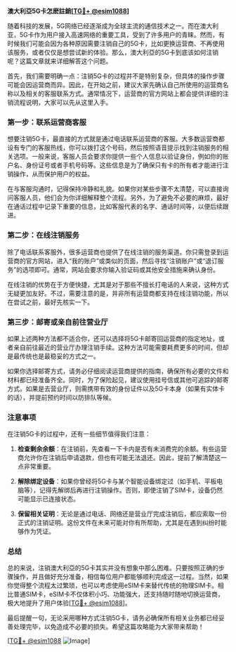 **澳大利亞5G卡怎麽註銷[[TG💪+ @esim1088](https://t.me/s/esim1088)]**

随着科技的发展，5G网络已经逐渐成为全球主流的通信技术之一。而在澳大利亚，5G卡作为用户接入高速网络的重要工具，受到了许多用户的青睐。然而，有时候我们可能会因为各种原因需要注销自己的5G卡，比如更换运营商、不再使用该服务，或者仅仅是想尝试新的体验。那么，澳大利亞的5G卡到底该如何注销呢？这篇文章就来详细解答这个问题。

首先，我们需要明确一点：注销5G卡的过程并不是特别复杂，但具体的操作步骤可能会因运营商而异。因此，在开始之前，建议大家先确认自己所使用的运营商名称以及相关的客服联系方式。通常情况下，运营商的官方网站上都会提供详细的注销流程说明，大家可以先从这里入手。

### **第一步：联系运营商客服**

想要注销5G卡，最直接的方式就是通过电话联系运营商的客服。大多数运营商都设有专门的客服热线，你可以拨打这个号码，然后按照语音提示找到注销服务的相关选项。一般来说，客服人员会要求你提供一些个人信息以验证身份，例如你的账户名、身份证号或者手机号码等。这些信息是为了确保只有卡的所有者才能进行注销操作，从而保护用户的权益。

在与客服沟通时，记得保持冷静和礼貌。如果你对某些步骤不太清楚，可以直接询问客服人员，他们会为你详细解释整个流程。另外，为了避免不必要的麻烦，最好在通话过程中记录下重要的信息，比如客服代表的名字、通话时间等，以便后续跟进。

### **第二步：在线注销服务**

除了电话联系客服外，很多运营商也提供了在线注销的服务渠道。你只需登录到运营商的官方网站，进入“我的账户”或类似的页面，然后寻找“注销账户”或“退订服务”的选项即可。通常，网站会要求你输入验证码或其他安全措施来确认身份。

在线注销的优势在于方便快捷，尤其是对于那些不擅长打电话的人来说，这种方式无疑更加友好。不过，需要注意的是，并非所有运营商都支持在线注销功能，所以在尝试之前，最好先核实一下。

### **第三步：邮寄或亲自前往营业厅**

如果上述两种方法都不适合你，还可以选择将5G卡邮寄回运营商的指定地址，或者亲自前往最近的营业厅办理注销手续。这种方法可能需要耗费更多的时间，但却是最传统也是最稳妥的方式之一。

如果你选择邮寄方式，请务必仔细阅读运营商提供的指南，确保所有必要的文件和材料都已经准备齐全。同时，为了保险起见，建议使用挂号信或其他可追踪的邮寄方式。如果是去营业厅，则需携带有效的身份证件以及5G卡本身（如果有实体卡的话），并提前预约时间以防排队等候。

### **注意事项**

在注销5G卡的过程中，还有一些细节值得我们注意：

1. **检查剩余余额**：在注销前，先查看一下卡内是否有未消费完的余额。有些运营商允许你在注销后申请退款，但也有可能无法退还。因此，提前了解清楚这一点非常重要。

2. **解除绑定设备**：如果你曾经将5G卡与某个智能设备绑定过（如手机、平板电脑等），记得先解绑后再进行注销操作。否则，即使注销了SIM卡，设备仍然可能显示已连接状态。

3. **保留相关证明**：无论是通过电话、网络还是营业厅完成注销后，都应索取一份正式的注销证明。这份文件在未来可能对你有所帮助，尤其是在遇到纠纷时能够作为凭证。

### **总结**

总的来说，注销澳大利亞的5G卡其实并没有想象中那么困难。只要按照正确的步骤操作，并且做好充分准备，相信每位用户都能够顺利完成这一过程。当然，如果你觉得整个流程太过繁琐，也可以考虑使用eSIM卡来替代传统的物理SIM卡。相比普通SIM卡，eSIM卡不仅体积小巧、功能强大，还支持随时随地切换运营商，极大地提升了用户体验[[TG💪+ @esim1088](https://t.me/s/esim1088)]。

最后提醒一句，无论采用哪种方式注销5G卡，请务必确保所有相关业务都已经妥善处理完毕，以免造成不必要的损失。希望这篇攻略能为大家带来帮助！

[[TG💪+ @esim1088](https://t.me/s/esim1088) ![Image](https://i.postimg.cc/4NQfJmqS/Snipaste-2025-05-13-00-14-12.png)]